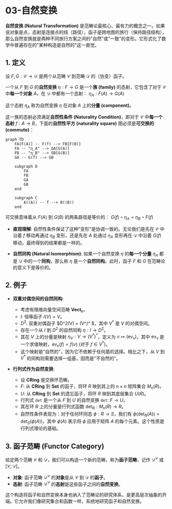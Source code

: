 # 03-自然变换

**自然变换 (Natural Transformation)** 是范畴论最核心、最有力的概念之一。如果说对象是点，态射是连接点的线（路径），函子是跨地图的旅行（保持路径结构），那么自然变换就是两种不同旅行方案之间的"自然"或"一致"的变形。它形式化了数学中普遍存在的"某种构造是自然的"这一直觉。

## 1. 定义

设 $F, G: \mathcal{C} \to \mathcal{D}$ 是两个从范畴 $\mathcal{C}$ 到范畴 $\mathcal{D}$ 的（协变）函子。

一个从 $F$ 到 $G$ 的**自然变换** $\eta: F \to G$ 是一个**族 (family)** 的态射，它包含了对于 $\mathcal{C}$ 中**每一个对象** $A$，在 $\mathcal{D}$ 中都有一个态射：
$\eta_A: F(A) \to G(A)$

这个态射 $\eta_A$ 称为自然变换 $\eta$ 在对象 $A$ 上的**分量 (component)**。

这一族的态射必须满足**自然性条件 (Naturality Condition)**，即对于 $\mathcal{C}$ 中**每一个态射** $f: A \to B$，下面的**自然性平方 (naturality square)** 图必须是**可交换的 (commute)**：

```mermaid
graph TD
    FA[F(A)] -- F(f) --> FB[F(B)]
    FA -- "η_A" --> GA[G(A)]
    FB -- "η_B" --> GB[G(B)]
    GA -- G(f) --> GB

    subgraph D
        FA
        FB
        GA
        GB
    end
    
    subgraph C
        A((A)) -- f --> B((B))
    end
```

可交换意味着从 $F(A)$ 到 $G(B)$ 的两条路径是等价的：
$G(f) \circ \eta_A = \eta_B \circ F(f)$

- **直观理解**: 自然性条件保证了这种"变形"是协调一致的。无论我们是先在 $\mathcal{C}$ 中沿着 $f$ 移动再通过 $\eta_B$ 变形，还是先在 $A$ 处通过 $\eta_A$ 变形再在 $\mathcal{D}$ 中沿着 $G(f)$ 移动，最终得到的结果都是一样的。

- **自然同构 (Natural Isomorphism)**:
    如果一个自然变换 $\eta$ 的**每一个分量** $\eta_A$ 都是 $\mathcal{D}$ 中的一个**同构**，那么称 $\eta$ 是一个**自然同构**。此时，函子 $F$ 和 $G$ 在范畴论的意义下是等价的。

## 2. 例子

- **双重对偶空间的自然同构**:
  - 考虑有限维向量空间范畴 **Vect**$_k$。
  - $I$: 恒等函子 $I(V) = V$。
  - $D^2$: 双重对偶函子 $D^2(V) = (V^*)^* $，其中 $V^*$ 是 $V$ 的对偶空间。
  - 存在一个从 $I$ 到 $D^2$ 的自然同构 $\eta: I \to D^2$。
  - 其在 $V$ 上的分量是映射 $\eta_V: V \to (V^*)^*$，定义为 $v \mapsto (\text{ev}_v)$，其中 $\text{ev}_v$ 是一个求值映射，$\text{ev}_v(f) = f(v)$ (对于 $f \in V^*$)。
  - 这个映射是"自然的"，因为它不依赖于任何基的选择。相比之下，从 $V$ 到 $V^*$ 的同构则需要选择一组基，因而是"不自然的"。

- **行列式作为自然变换**:
  - 设 **CRing** 是交换环范畴。
  - $F$: 从 **CRing** 到 **Set** 的函子，将环 $R$ 映到其上的 $n \times n$ 矩阵集合 $M_n(R)$。
  - $U$: 从 **CRing** 到 **Set** 的遗忘函子，将环 $R$ 映到其底层集合 $U(R)$。
  - 行列式 `det` 是一个从 $F$ 到 $U$ 的自然变换 `det`: $F \to U$。
  - 其在环 $R$ 上的分量是行列式函数 $\text{det}_R: M_n(R) \to R$。
  - 自然性条件表现为：对于任何环同态 $\phi: R \to S$，我们有 $\phi(\text{det}_R(A)) = \text{det}_S(\phi(A))$，其中 $\phi(A)$ 表示将 $\phi$ 应用于矩阵 $A$ 的每个元素。这个性质是行列式理论的基础。

## 3. 函子范畴 (Functor Category)

给定两个范畴 $\mathcal{C}$ 和 $\mathcal{D}$，我们可以构造一个新的范畴，称为**函子范畴**，记作 $\mathcal{D}^\mathcal{C}$ 或 $[\mathcal{C}, \mathcal{D}]$。

- **对象**: 函子范畴 $\mathcal{D}^\mathcal{C}$ 的**对象**是从 $\mathcal{C}$ 到 $\mathcal{D}$ 的**函子**。
- **态射**: 函子范畴 $\mathcal{D}^\mathcal{C}$ 的**态射**是这些函子之间的**自然变换**。

这个构造将函子和自然变换本身也纳入了范畴论的研究体系，是更高层次抽象的开端。它允许我们像研究集合和函数一样，系统地研究函子和自然变换。
